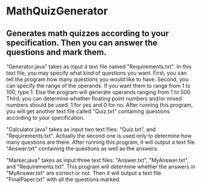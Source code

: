 # MathQuizGenerator
## Generates math quizzes according to your specification. Then you can answer the questions and mark them.

“Generator.java" takes as input a text file named "Requirements.txt". In this text file, you may specify what kind of questions you want. 
First, you can tell the program how many questions you would like to have. 
Second, you can specify the range of the operands. If you want them to range from 1 to 100, type 1. Else the program will generate operands ranging from 1 to 500. 
Third, you can determine whether floating point numbers and/or mixed numbers should be used. 1 for yes and 0 for no.
After running this program, you will get another text file called "Quiz.txt" containing questions according to your specification.

"Calculator.java" takes as input two text files: "Quiz.txt", and "Requirements.txt". Actually the second one is used only to determine how many questions are there. After running this program, it will output a text file "Answer.txt" containing the questions as well as the answers.

"Marker.java" takes as input three text files: "Answer.txt", "MyAnswer.txt", and "Requirements.txt". This program will determine whether the answers in "MyAnswer.txt" are correct or not. Then it will output a text file "FinalPaper.txt" with all the questions marked.
